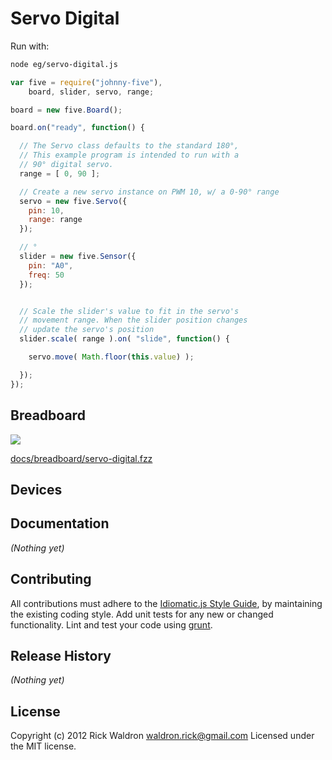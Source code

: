 # Servo Digital

Run with:
```bash
node eg/servo-digital.js
```


```javascript
var five = require("johnny-five"),
    board, slider, servo, range;

board = new five.Board();

board.on("ready", function() {

  // The Servo class defaults to the standard 180°,
  // This example program is intended to run with a
  // 90° digital servo.
  range = [ 0, 90 ];

  // Create a new servo instance on PWM 10, w/ a 0-90° range
  servo = new five.Servo({
    pin: 10,
    range: range
  });

  // °
  slider = new five.Sensor({
    pin: "A0",
    freq: 50
  });


  // Scale the slider's value to fit in the servo's
  // movement range. When the slider position changes
  // update the servo's position
  slider.scale( range ).on( "slide", function() {

    servo.move( Math.floor(this.value) );

  });
});

```

## Breadboard

<img src="https://raw.github.com/rwldrn/johnny-five/master/docs/breadboard/servo-digital.png">

[docs/breadboard/servo-digital.fzz](https://github.com/rwldrn/johnny-five/blob/master/docs/breadboard/servo-digital.fzz)



## Devices




## Documentation

_(Nothing yet)_









## Contributing
All contributions must adhere to the [Idiomatic.js Style Guide](https://github.com/rwldrn/idiomatic.js),
by maintaining the existing coding style. Add unit tests for any new or changed functionality. Lint and test your code using [grunt](https://github.com/cowboy/grunt).

## Release History
_(Nothing yet)_

## License
Copyright (c) 2012 Rick Waldron <waldron.rick@gmail.com>
Licensed under the MIT license.
